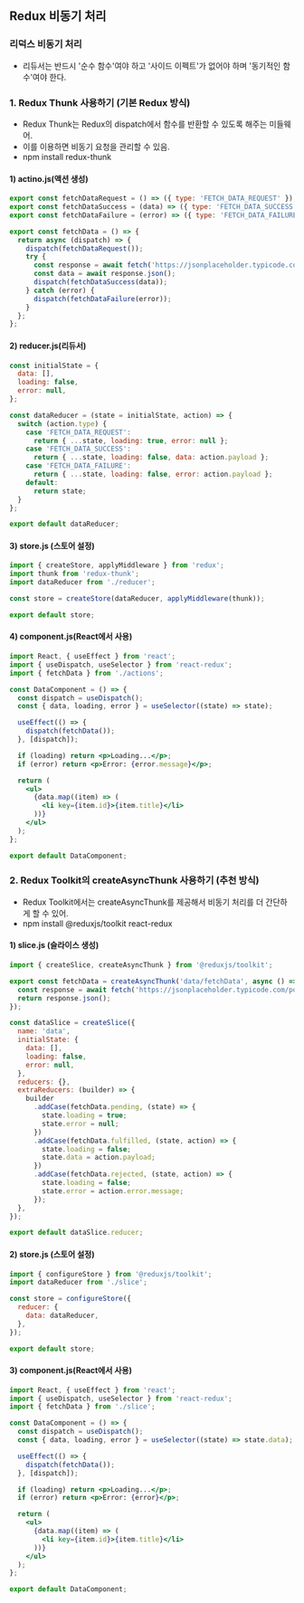 ## Redux 비동기 처리


### 리덕스 비동기 처리
- 리듀서는 반드시 '순수 함수'여야 하고 '사이드 이펙트'가 없어야 하며 '동기적인 함수'여야 한다.

### 1. Redux Thunk 사용하기 (기본 Redux 방식)
- Redux Thunk는 Redux의 dispatch에서 함수를 반환할 수 있도록 해주는 미들웨어.
- 이를 이용하면 비동기 요청을 관리할 수 있음.
- npm install redux-thunk

#### 1) actino.js(액션 생성)
```jsx
export const fetchDataRequest = () => ({ type: 'FETCH_DATA_REQUEST' });
export const fetchDataSuccess = (data) => ({ type: 'FETCH_DATA_SUCCESS', payload: data });
export const fetchDataFailure = (error) => ({ type: 'FETCH_DATA_FAILURE', payload: error });

export const fetchData = () => {
  return async (dispatch) => {
    dispatch(fetchDataRequest());
    try {
      const response = await fetch('https://jsonplaceholder.typicode.com/posts');
      const data = await response.json();
      dispatch(fetchDataSuccess(data));
    } catch (error) {
      dispatch(fetchDataFailure(error));
    }
  };
};
```

#### 2) reducer.js(리듀서)
```jsx
const initialState = {
  data: [],
  loading: false,
  error: null,
};

const dataReducer = (state = initialState, action) => {
  switch (action.type) {
    case 'FETCH_DATA_REQUEST':
      return { ...state, loading: true, error: null };
    case 'FETCH_DATA_SUCCESS':
      return { ...state, loading: false, data: action.payload };
    case 'FETCH_DATA_FAILURE':
      return { ...state, loading: false, error: action.payload };
    default:
      return state;
  }
};

export default dataReducer;
```

#### 3) store.js (스토어 설정)
```jsx
import { createStore, applyMiddleware } from 'redux';
import thunk from 'redux-thunk';
import dataReducer from './reducer';

const store = createStore(dataReducer, applyMiddleware(thunk));

export default store;

```

#### 4) component.js(React에서 사용)
```jsx
import React, { useEffect } from 'react';
import { useDispatch, useSelector } from 'react-redux';
import { fetchData } from './actions';

const DataComponent = () => {
  const dispatch = useDispatch();
  const { data, loading, error } = useSelector((state) => state);

  useEffect(() => {
    dispatch(fetchData());
  }, [dispatch]);

  if (loading) return <p>Loading...</p>;
  if (error) return <p>Error: {error.message}</p>;

  return (
    <ul>
      {data.map((item) => (
        <li key={item.id}>{item.title}</li>
      ))}
    </ul>
  );
};

export default DataComponent;
```



### 2. Redux Toolkit의 createAsyncThunk 사용하기 (추천 방식)
- Redux Toolkit에서는 createAsyncThunk를 제공해서 비동기 처리를 더 간단하게 할 수 있어.
- npm install @reduxjs/toolkit react-redux

#### 1) slice.js (슬라이스 생성)
```jsx
import { createSlice, createAsyncThunk } from '@reduxjs/toolkit';

export const fetchData = createAsyncThunk('data/fetchData', async () => {
  const response = await fetch('https://jsonplaceholder.typicode.com/posts');
  return response.json();
});

const dataSlice = createSlice({
  name: 'data',
  initialState: {
    data: [],
    loading: false,
    error: null,
  },
  reducers: {},
  extraReducers: (builder) => {
    builder
      .addCase(fetchData.pending, (state) => {
        state.loading = true;
        state.error = null;
      })
      .addCase(fetchData.fulfilled, (state, action) => {
        state.loading = false;
        state.data = action.payload;
      })
      .addCase(fetchData.rejected, (state, action) => {
        state.loading = false;
        state.error = action.error.message;
      });
  },
});

export default dataSlice.reducer;
```

#### 2) store.js (스토어 설정)
```jsx
import { configureStore } from '@reduxjs/toolkit';
import dataReducer from './slice';

const store = configureStore({
  reducer: {
    data: dataReducer,
  },
});

export default store;
```

#### 3) component.js(React에서 사용)
```jsx
import React, { useEffect } from 'react';
import { useDispatch, useSelector } from 'react-redux';
import { fetchData } from './slice';

const DataComponent = () => {
  const dispatch = useDispatch();
  const { data, loading, error } = useSelector((state) => state.data);

  useEffect(() => {
    dispatch(fetchData());
  }, [dispatch]);

  if (loading) return <p>Loading...</p>;
  if (error) return <p>Error: {error}</p>;

  return (
    <ul>
      {data.map((item) => (
        <li key={item.id}>{item.title}</li>
      ))}
    </ul>
  );
};

export default DataComponent;
```
